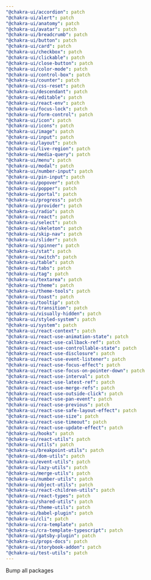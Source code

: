 ```yaml
---
"@chakra-ui/accordion": patch
"@chakra-ui/alert": patch
"@chakra-ui/anatomy": patch
"@chakra-ui/avatar": patch
"@chakra-ui/breadcrumb": patch
"@chakra-ui/button": patch
"@chakra-ui/card": patch
"@chakra-ui/checkbox": patch
"@chakra-ui/clickable": patch
"@chakra-ui/close-button": patch
"@chakra-ui/color-mode": patch
"@chakra-ui/control-box": patch
"@chakra-ui/counter": patch
"@chakra-ui/css-reset": patch
"@chakra-ui/descendant": patch
"@chakra-ui/editable": patch
"@chakra-ui/react-env": patch
"@chakra-ui/focus-lock": patch
"@chakra-ui/form-control": patch
"@chakra-ui/icon": patch
"@chakra-ui/icons": patch
"@chakra-ui/image": patch
"@chakra-ui/input": patch
"@chakra-ui/layout": patch
"@chakra-ui/live-region": patch
"@chakra-ui/media-query": patch
"@chakra-ui/menu": patch
"@chakra-ui/modal": patch
"@chakra-ui/number-input": patch
"@chakra-ui/pin-input": patch
"@chakra-ui/popover": patch
"@chakra-ui/popper": patch
"@chakra-ui/portal": patch
"@chakra-ui/progress": patch
"@chakra-ui/provider": patch
"@chakra-ui/radio": patch
"@chakra-ui/react": patch
"@chakra-ui/select": patch
"@chakra-ui/skeleton": patch
"@chakra-ui/skip-nav": patch
"@chakra-ui/slider": patch
"@chakra-ui/spinner": patch
"@chakra-ui/stat": patch
"@chakra-ui/switch": patch
"@chakra-ui/table": patch
"@chakra-ui/tabs": patch
"@chakra-ui/tag": patch
"@chakra-ui/textarea": patch
"@chakra-ui/theme": patch
"@chakra-ui/theme-tools": patch
"@chakra-ui/toast": patch
"@chakra-ui/tooltip": patch
"@chakra-ui/transition": patch
"@chakra-ui/visually-hidden": patch
"@chakra-ui/styled-system": patch
"@chakra-ui/system": patch
"@chakra-ui/react-context": patch
"@chakra-ui/react-use-animation-state": patch
"@chakra-ui/react-use-callback-ref": patch
"@chakra-ui/react-use-controllable-state": patch
"@chakra-ui/react-use-disclosure": patch
"@chakra-ui/react-use-event-listener": patch
"@chakra-ui/react-use-focus-effect": patch
"@chakra-ui/react-use-focus-on-pointer-down": patch
"@chakra-ui/react-use-interval": patch
"@chakra-ui/react-use-latest-ref": patch
"@chakra-ui/react-use-merge-refs": patch
"@chakra-ui/react-use-outside-click": patch
"@chakra-ui/react-use-pan-event": patch
"@chakra-ui/react-use-previous": patch
"@chakra-ui/react-use-safe-layout-effect": patch
"@chakra-ui/react-use-size": patch
"@chakra-ui/react-use-timeout": patch
"@chakra-ui/react-use-update-effect": patch
"@chakra-ui/hooks": patch
"@chakra-ui/react-utils": patch
"@chakra-ui/utils": patch
"@chakra-ui/breakpoint-utils": patch
"@chakra-ui/dom-utils": patch
"@chakra-ui/event-utils": patch
"@chakra-ui/lazy-utils": patch
"@chakra-ui/merge-utils": patch
"@chakra-ui/number-utils": patch
"@chakra-ui/object-utils": patch
"@chakra-ui/react-children-utils": patch
"@chakra-ui/react-types": patch
"@chakra-ui/shared-utils": patch
"@chakra-ui/theme-utils": patch
"@chakra-ui/babel-plugin": patch
"@chakra-ui/cli": patch
"@chakra-ui/cra-template": patch
"@chakra-ui/cra-template-typescript": patch
"@chakra-ui/gatsby-plugin": patch
"@chakra-ui/props-docs": patch
"@chakra-ui/storybook-addon": patch
"@chakra-ui/test-utils": patch
---
```


Bump all packages
